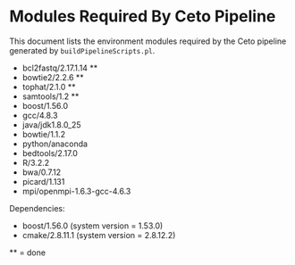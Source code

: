 # Modules Required By Ceto Pipeline

This document lists the environment modules required by the Ceto pipeline
generated by `buildPipelineScripts.pl`.

- bcl2fastq/2.17.1.14 **
- bowtie2/2.2.6 **
- tophat/2.1.0 **
- samtools/1.2 **
- boost/1.56.0
- gcc/4.8.3
- java/jdk1.8.0_25
- bowtie/1.1.2
- python/anaconda
- bedtools/2.17.0
- R/3.2.2
- bwa/0.7.12
- picard/1.131
- mpi/openmpi-1.6.3-gcc-4.6.3

Dependencies:
- boost/1.56.0		(system version = 1.53.0)
- cmake/2.8.11.1	(system version = 2.8.12.2)

** = done
